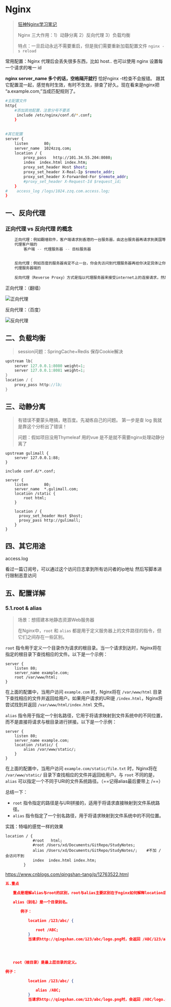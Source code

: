 # Nginx

> [狂神Nginx学习笔记](https://www.kuangstudy.com/bbs/1377454518035292162)
>
> Nginx 三大作用：1）动静分离  2）反向代理  3）负载均衡
>
> 特点：一旦启动永远不需要重启，但是我们需要重新加载配置文件 `nginx -s reload`

常用配置：Nginx 代理后会丢失很多东西，比如 host.. 也可以使用 nginx 设置每一个请求的唯一 id

**nginx server_name 多个的话，空格隔开就行**
恰好nginx -t检查不会报错。 跟其它配置混一起，感觉有时生效，有时不生效，排查了好久。现在看来是nginx把 “a.example.com,”当成匹配规则了。

```bash
#主配置文件
http{
    #添加其他配置，注意分号不要丢
   	 include /etc/nginx/conf.d/*.conf;
    }
    
    
#其它配置
server {
    listen       80;
    server_name  1024zzq.com;
    location / {
        proxy_pass   http://101.34.55.204:8080;
        index  index.html index.htm;
        proxy_set_header Host $host;
        proxy_set_header X-Real-Ip $remote_addr;
        proxy_set_header X-Forwarded-For $remote_addr;
		#proxy_set_header X-Request-Id $request_id;
    }
#    access_log /logs/1024.zzq.com.access.log;
}
```



## 一、反向代理

### 正向代理 vs 反向代理 的概念

```java
    正向代理：例如翻墙软件，客户端请求到香港的一台服务器，由这台服务器再请求到美国等其它被墙地区的服务器。
    代理客户端的
        客户端 -- 代理服务器 -- 目标服务器
        
        
    反向代理：例如百度的服务器肯定不止一台，你会先访问到代理服务器再给你决定具体让你到哪一台服务器拿数据
    代理服务器端的
    
    反向代理（Reverse Proxy）方式是指以代理服务器来接受internet上的连接请求，然后将请求转发给内部网络上的服务器，并将从服务器上得到的结果返回给internet上请求连接的客户端，此时代理服务器对外就表现为一个服务器。

```
正向代理：（翻墙）

![正向代理](https://kuangstudy.oss-cn-beijing.aliyuncs.com/bbs/2021/01/25/kuangstudy46bdad36-d3e0-43b0-a223-43360b7e8fc7.png)

反向代理：（百度）

![反向代理](https://kuangstudy.oss-cn-beijing.aliyuncs.com/bbs/2021/01/25/kuangstudy62a15097-6e2a-4dbe-bcf5-f0d7cab81089.png)



## 二、负载均衡

> session问题：SpringCache+Redis 保存Cookie解决

```java
upstream lb{
    server 127.0.0.1:8080 weight=1;
    server 127.0.0.1:8081 weight=1;
}
location / {
    proxy_pass http://lb;
}
```



## 三、动静分离

> 有错误不要蒙头瞎搞，瞎百度。先凝练自己的问题。    第一步是查 log 我就是靠这个分析出了错误！
>
> 问题：假如项目没用Thymeleaf 用的vue 是不是就不需要nginx处理动静分离了

```
upstream gulimall { 
	server 127.0.0.1:88;
}

include conf.d/*.conf;
```

```
server {
    listen       80;
    server_name  *.gulimall.com;
    location /static {
        root html;
    }

    location / { 
      proxy_set_header Host $host; 
      proxy_pass http://gulimall;  
    }
}
```





## 四、其它用途

access.log

看过一篇订阅号，可以通过这个访问日志拿到所有访问者的ip地址  然后写脚本进行限制恶意访问





## 五、配置详解

### 5.1.root & alias

> 场景：想搭建本地静态资源Web服务器
>
> 在Nginx中，`root` 和 `alias` 都是用于定义服务器上的文件路径的指令，但它们之间存在一些区别。

`root` 指令用于定义一个目录作为请求的根目录。当一个请求到达时，Nginx将在指定的根目录下查找相应的文件。以下是一个示例：

```nginx
server {
    listen 80;
    server_name example.com;
    root /var/www/html;
}
```

在上面的配置中，当用户访问 `example.com` 时，Nginx将在 `/var/www/html` 目录下查找相应的文件并返回给用户。如果用户请求的URI是 `/index.html`，Nginx将尝试找到并返回 `/var/www/html/index.html` 文件。

`alias` 指令用于指定一个别名路径，它用于将请求映射到文件系统中的不同位置，而不是直接将请求与根目录进行拼接。以下是一个示例：

```nginx
server {
    listen 80;
    server_name example.com;
    location /static/ {
        alias /var/www/static/;
    }
}
```

在上面的配置中，当用户访问 `example.com/static/file.txt` 时，Nginx将在 `/var/www/static/` 目录下查找相应的文件并返回给用户。与 `root` 不同的是，`alias` 可以指定一个不同于URI的文件系统路径。（==记得alias最后要带上 /==）

总结一下：

- `root` 指令指定的路径是与URI拼接的，适用于将请求直接映射到文件系统路径。
- `alias` 指令指定了一个别名路径，用于将请求映射到文件系统中的不同位置。





实践：特喵的感觉一样的效果

```nginx
location / {
            #root   html;
            #root /Users/xd/Documents/GitRepo/StudyNotes;
            alias /Users/xd/Documents/GitRepo/StudyNotes/;    #不加 / 会访问不到
            index  index.html index.htm;
        }
```



https://www.cnblogs.com/qingshan-tang/p/12763522.html

```json
五.重点

　　重点是理解alias与root的区别，root与alias主要区别在于nginx如何解释location后面的uri，这使两者分别以不同的方式将请求映射到服务器文件上。

　　alias（别名）是一个目录别名。

　　　　例子：

　　　　　　location /123/abc/ {

　　　　　　　　root /ABC;
　　　　　　}
　　　　　　当请求http://qingshan.com/123/abc/logo.png时，会返回 /ABC/123/abc/logo.png文件，即用/ABC 加上 /123/abc。
 

 

　　root（根目录）是最上层目录的定义。

例子：

　　　　　　location /123/abc/ {

　　　　　　　　alias /ABC;
　　　　　　}
　　　　　　当请求http://qingshan.com/123/abc/logo.png时，会返回 /ABC/logo.png文件，即用/ABC替换 /123/abc。
```

